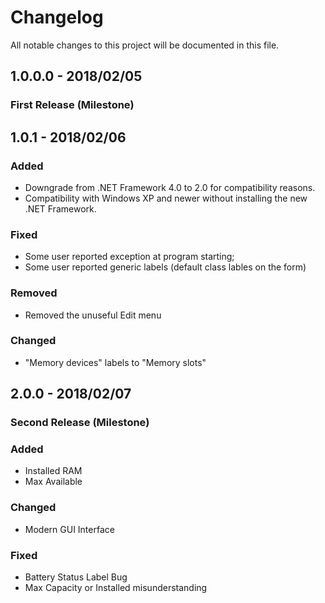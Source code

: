 ﻿# Changelog
All notable changes to this project will be documented in this file.

## 1.0.0.0 - 2018/02/05
### First Release (Milestone)

## 1.0.1 - 2018/02/06
### Added
- Downgrade from .NET Framework 4.0 to 2.0 for compatibility reasons.
- Compatibility with Windows XP and newer without installing the new .NET Framework.

### Fixed
- Some user reported exception at program starting;
- Some user reported generic labels (default class lables on the form)

### Removed
- Removed the unuseful Edit menu

### Changed
- "Memory devices" labels to "Memory slots"

## 2.0.0 - 2018/02/07
### Second Release (Milestone)

### Added
- Installed RAM
- Max Available

### Changed
- Modern GUI Interface

### Fixed
- Battery Status Label Bug
- Max Capacity or Installed misunderstanding